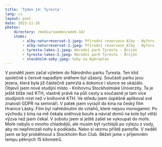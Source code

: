 ```yaml
---
title: 'Týden 14: Tyresta'
lang: cs
layout: post
date: 2023-11-26
photos:
    directory: /media/sweden/week-14/
    items:
        - alby-naturreservat-1.jpeg: Přírodní rezervace Alby - Nyfors
        - alby-naturreservat-2.jpeg: Přírodní rezervace Alby - Nyfors
        - tyresta-lakes-1.jpeg: Národní park Tyresta - Årsjön
        - tyresta-lakes-2.jpeg: Národní park Tyresta - Årsjön
        - stockholm-soby.jpeg: Soby na Nybroplan
---
```


V pondělí jsem začal výletem do Národního parku Tyresta. Ten klid společně s čersvě napadlým sněhem byl úžasný. Součástí parku jsou jezera, která byla již částečně zamrzlá a dokonce i slunce se ukázálo. Objevil jsem nové studijní místo - Knihovnu Stockholmské Univerzity. Ta je ještě blíže než KTH, vlastně právě na půli cesty a současně je tam více studijních míst než v knihovně KTH. Ve středu jsem úspěšně aplikoval své znalosti GDPR na semináři. V pátek jsem vyrazil do kina na český film Hranice Lásky. Film byl nahlédnutím do vztahů, které nejsou monogamní. Po východu z kina na mě čekala sněhová bouře a návrat domů na kole byl větší výzva než jsem čekal. V sobotu jsem si ještě zašel se vykoupat do moře. Moře nebylo o mnoho chladnější, ale musím být rychlejší po výlezu z vody, aby mi nepřimrzali nohy k podkladu. Nebo si vezmu příště pantofle. V neděli jsem se byl proběhnout s Stockholm Run Club. Běželi jsme v příjemném tempu pěkných 15 kilometrů.